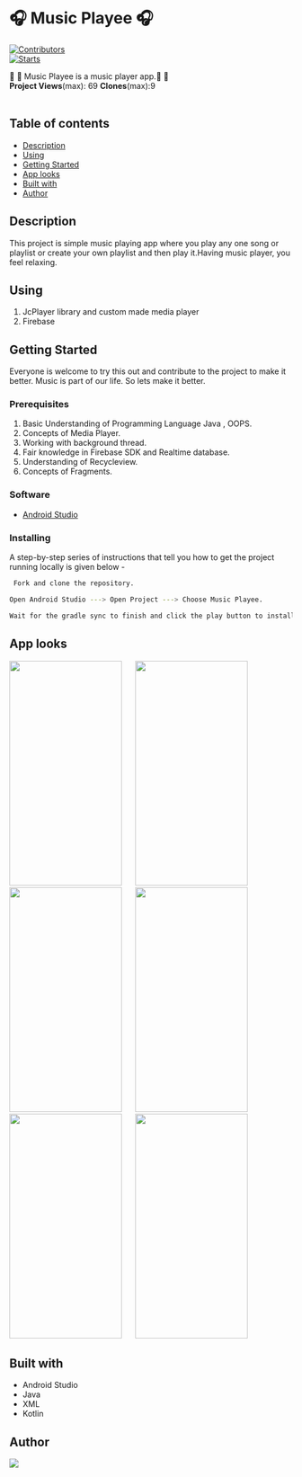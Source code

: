 # 🎧 Music Playee 🎧
[![Contributors](https://img.shields.io/github/contributors/sonuhalder24/Music-Playee.svg)](https://github.com/sonuhalder24/Music-Playee/graphs/contributors) </br>
[![Starts](https://img.shields.io/github/stars/sonuhalder24/Music-Playee)](https://github.com/sonuhalder24/Music-Playee/stargazers) 

🎵 🎵 Music Playee is a music player app.🎵 🎵</br>
__Project Views__(max): 69
__Clones__(max):9</br></br>
## Table of contents
* [Description](#description)
* [Using](#using)
* [Getting Started](#getting-started)
* [App looks](#app-looks)
* [Built with](#built-with)
* [Author](#author)


## Description
This project is simple music playing app where you play any one song or playlist or create your own playlist and then play it.Having music player, you feel relaxing.
## Using
1. JcPlayer library and custom made media player
2. Firebase

## Getting Started
Everyone is welcome to try this out and contribute to the project to make it better. Music is part of our life. So lets make it better.
### Prerequisites
1. Basic Understanding of Programming Language Java , OOPS.
2. Concepts of Media Player.
3. Working with background thread.
4. Fair knowledge in Firebase SDK and Realtime database.
5. Understanding of Recycleview. 
6. Concepts of Fragments.

### Software

- [Android Studio](https://developer.android.com/studio?gclid=Cj0KCQjw1PSDBhDbARIsAPeTqrec4clA-r8NfjrJtz3aKnvme0feBN3F534uGCvqcxoclrQBFuQfANQaAgMPEALw_wcB&gclsrc=aw.ds)
 
### Installing
A step-by-step series of instructions that tell you how to get the project running locally is given below -
```bash
 Fork and clone the repository.
 ```
 ```bash
 Open Android Studio ---> Open Project ---> Choose Music Playee.
 ```
 ```bash
 Wait for the gradle sync to finish and click the play button to install the app on your local device / emulator.
 ```



## App looks
<img src="https://user-images.githubusercontent.com/66179464/120095335-05d8dc80-c143-11eb-9328-70205aefbbe4.jpg" width="200" height="400">&nbsp;&nbsp;&nbsp;&nbsp;&nbsp;
<img src="https://user-images.githubusercontent.com/66179464/120095385-5f410b80-c143-11eb-90f6-b28dc159937f.jpg" width="200" height="400">&nbsp;&nbsp;&nbsp;&nbsp;&nbsp;
<img src="https://user-images.githubusercontent.com/66179464/120095427-8dbee680-c143-11eb-9baa-22c0b3d92c28.jpg" width="200" height="400">&nbsp;&nbsp;&nbsp;&nbsp;&nbsp;
<img src="https://user-images.githubusercontent.com/66179464/120095448-ab8c4b80-c143-11eb-8e5a-c0caad97e360.jpg" width="200" height="400">&nbsp;&nbsp;&nbsp;&nbsp;&nbsp;
<img src="https://user-images.githubusercontent.com/66179464/120095477-cfe82800-c143-11eb-8f23-cf96c6382eaf.jpg" width="200" height="400">&nbsp;&nbsp;&nbsp;&nbsp;&nbsp;
<img src="https://user-images.githubusercontent.com/66179464/120095493-ef7f5080-c143-11eb-84b8-580cf038e215.jpg" width="200" height="400">&nbsp;&nbsp;&nbsp;&nbsp;&nbsp;

## Built with
- Android Studio
- Java
- XML
- Kotlin

## Author

<a href="https://github.com/sonuhalder24/Music-Playee/graphs/contributors">
  <img src="https://contrib.rocks/image?repo=sonuhalder24/Music-Playee" />
</a>

 

